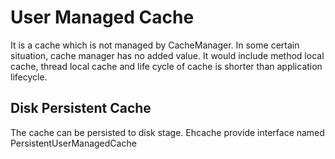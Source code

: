 # User Managed Cache
It is a cache which is not managed by CacheManager. In some certain situation, cache manager has no added value. It would include method local cache, thread local cache and life cycle of cache is shorter than application lifecycle.

## Disk Persistent Cache
The cache can be persisted to disk stage. Ehcache provide interface named PersistentUserManagedCache